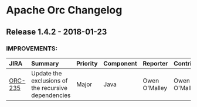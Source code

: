 
<!---
# Licensed to the Apache Software Foundation (ASF) under one
# or more contributor license agreements.  See the NOTICE file
# distributed with this work for additional information
# regarding copyright ownership.  The ASF licenses this file
# to you under the Apache License, Version 2.0 (the
# "License"); you may not use this file except in compliance
# with the License.  You may obtain a copy of the License at
#
#     http://www.apache.org/licenses/LICENSE-2.0
#
# Unless required by applicable law or agreed to in writing, software
# distributed under the License is distributed on an "AS IS" BASIS,
# WITHOUT WARRANTIES OR CONDITIONS OF ANY KIND, either express or implied.
# See the License for the specific language governing permissions and
# limitations under the License.
-->
# Apache Orc Changelog

## Release 1.4.2 - 2018-01-23



### IMPROVEMENTS:

| JIRA | Summary | Priority | Component | Reporter | Contributor |
|:---- |:---- | :--- |:---- |:---- |:---- |
| [ORC-235](https://issues.apache.org/jira/browse/ORC-235) | Update the exclusions of the recursive dependencies |  Major | Java | Owen O'Malley | Owen O'Malley |


